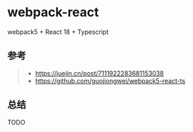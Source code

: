# webpack-react

webpack5 + React 18 + Typescript

## 参考

> - https://juejin.cn/post/7111922283681153038
> - https://github.com/guojiongwei/webpack5-react-ts

## 总结

TODO
